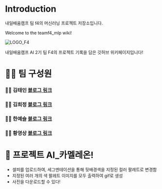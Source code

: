 # Introduction
내일배움캠프 팀 f4의 머신러닝 프로젝트 저장소입니다.

Welcome to the teamf4_mlp wiki!

![LOGO_F4](https://user-images.githubusercontent.com/97969957/169030905-1288d3f6-5cd7-4eaf-89a1-e7101175590f.png)

내일배움캠프 AI 2기 팀 F4의 프로젝트 기록을 담은 깃허브 위키페이지입니다!



# 🤹‍♀️ 팀 구성원
### 👨‍💻 김태인 [블로그 링크]()
### 👨‍💻 김희정 [블로그 링크]()
### 👨‍💻 한예슬 [블로그 링크]()
### 👨‍💻 황영상 [블로그 링크](http://velog.io/@migdracios)



# 📌 프로젝트 AI_카멜레온!
- 셀피를 업로드하여, 세그멘테이션을 통해 뒷배경색을 지정된 컬러 팔레트로 변경함
- 지정된 여러 개의 색 팔레트 이미지를 모두 출력하여 gif로 생성
- 사진을 다운로드할 수 있다!

# 
